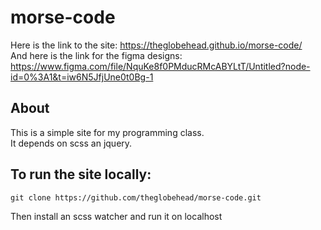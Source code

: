 # morse-code

Here is the link to the site: https://theglobehead.github.io/morse-code/  
And here is the link for the figma designs: https://www.figma.com/file/NquKe8f0PMducRMcABYLtT/Untitled?node-id=0%3A1&t=iw6N5JfjUne0t0Bg-1

## About

This is a simple site for my programming class.  
It depends on scss an jquery.  

## To run the site locally:

```
git clone https://github.com/theglobehead/morse-code.git
```

Then install an scss watcher and run it on localhost
